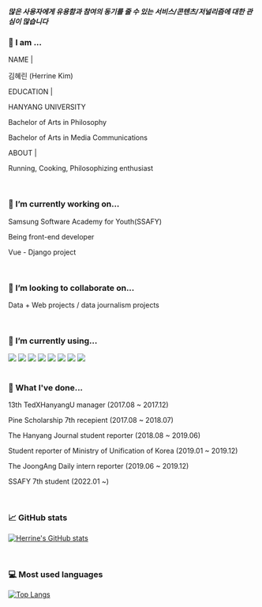 <!--
**HerrineKim/HerrineKim** is a ✨ _special_ ✨ repository because its `README.md` (this file) appears on your GitHub profile.

Here are some ideas to get you started:

- 🔭 I’m currently working on ...
- 🌱 I’m currently learning ...
- 👯 I’m looking to collaborate on ...
- 🤔 I’m looking for help with ...
- 💬 Ask me about ...
- 📫 How to reach me: ...
- 😄 Pronouns: ...
- ⚡ Fun fact: ...
-->

<!-- ![header](https://capsule-render.vercel.app/api?type=rect&color=5D8BF4&height=200&section=header&text=김혜린%20金惠潾%20Herrine%20Kim&fontSize=50) -->

_**많은 사용자에게 유용함과 참여의 동기를 줄 수 있는 서비스/콘텐츠/저널리즘에 대한 관심이 많습니다**_

### 👧 I am ...

<p>NAME  |</p>
<p>김혜린 (Herrine Kim)</p>
<p>EDUCATION |</p>
<p>HANYANG UNIVERSITY</p>
<p>Bachelor of Arts in Philosophy</p>
<p>Bachelor of Arts in Media Communications</p>
<p>ABOUT |</p>
<p>Running, Cooking, Philosophizing enthusiast</p>

<br>

### 🔭 I’m currently working on...

<p>Samsung Software Academy for Youth(SSAFY)</p>
<p>Being front-end developer</p>
<p>Vue - Django project</p>

<br>

### 👯 I’m looking to collaborate on...

<p>Data + Web projects / data journalism projects</p>

<br>

### 🌱 I’m currently using...

<span>
 <img src="https://img.shields.io/badge/python-3776AB?style=for-the-badge&logo=python&logoColor=white">
 <img src="https://img.shields.io/badge/javascript-F7DF1E?style=for-the-badge&logo=javascript&logoColor=black">
 <img src="https://img.shields.io/badge/react-61DAFB?style=for-the-badge&logo=react&logoColor=black">
 <img src="https://img.shields.io/badge/vue.js-4FC08D?style=for-the-badge&logo=vue.js&logoColor=white">
 <img src="https://img.shields.io/badge/html-E34F26?style=for-the-badge&logo=html5&logoColor=white">
 <img src="https://img.shields.io/badge/css-1572B6?style=for-the-badge&logo=css3&logoColor=white">
 <img src="https://img.shields.io/badge/bootstrap-7952B3?style=for-the-badge&logo=bootstrap&logoColor=white">
 <img src="https://img.shields.io/badge/django-092E20?style=for-the-badge&logo=django&logoColor=white">
</span>

<br>
<br>

### 📘 What I've done...

<p>13th TedXHanyangU manager                                    (2017.08 ~ 2017.12)</p>

<p>Pine Scholarship 7th recepient                    (2017.08 ~ 2018.07)</p>

<p>The Hanyang Journal student reporter                                 (2018.08 ~ 2019.06)</p>

<p>Student reporter of Ministry of Unification of Korea (2019.01 ~ 2019.12)</p>

<p>The JoongAng Daily intern reporter                           (2019.06 ~ 2019.12)</p>

<p>SSAFY 7th student                                            (2022.01 ~)</p>

<br>

### 📈 GitHub stats

[![Herrine's GitHub stats](https://github-readme-stats.vercel.app/api?username=HerrineKim)](https://github.com/HerrineKim/github-readme-stats)

<br>

### 💻 Most used languages

[![Top Langs](https://github-readme-stats.vercel.app/api/top-langs/?username=HerrineKim)](https://github.com/HerrineKim/github-readme-stats)
